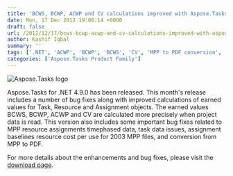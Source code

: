 ```yaml
---
title: 'BCWS, BCWP, ACWP and CV calculations improved with Aspose.Tasks for .NET 4.9.0'
date: Mon, 17 Dec 2012 19:08:14 +0000
draft: false
url: /2012/12/17/bcws-bcwp-acwp-and-cv-calculations-improved-with-aspose.tasks-for-.net-4.9.0/
author: Kashif Iqbal
summary: ''
tags: ['.NET', 'ACWP', 'BCWP', 'BCWS', 'CV', 'MPP to PDF conversion', 'Microsoft Project', 'improved task value calculation', 'product release']
categories: ['Aspose.Tasks Product Family']
---
```


![Aspose.Tasks logo][1]

Aspose.Tasks for .NET 4.9.0 has been released. This month's release includes a number of bug fixes along with improved calculations of earned values for Task, Resource and Assignment objects. The earned values BCWS, BCWP, ACWP and CV are calculated more precisely when project data is read. This version also includes some important bug fixes related to MPP resource assignments timephased data, task data issues, assignment baselines resource cost per use for 2003 MPP files, and conversion from MPP to PDF.

For more details about the enhancements and bug fixes, please visit the [download page][2].




[1]: http://www.aspose.com/Images/aspose.tasks-logo2.jpg
[2]: http://www.aspose.com/community/files/51/.net-components/aspose.tasks-for-.net/category1112.aspx




